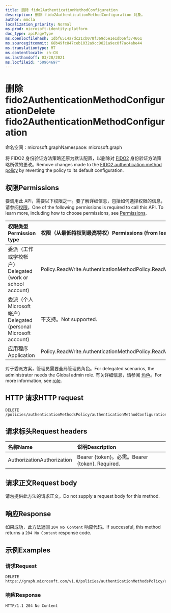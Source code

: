 ```yaml
---
title: 删除 fido2AuthenticationMethodConfiguration
description: 删除 fido2AuthenticationMethodConfiguration 对象。
author: mmcla
localization_priority: Normal
ms.prod: microsoft-identity-platform
doc_type: apiPageType
ms.openlocfilehash: 1dbf6514a7dc21cb078f369d5e1e1db66f374661
ms.sourcegitcommit: 68b49fc847ceb1032a9cc9821a9ec0f7ac4abe44
ms.translationtype: MT
ms.contentlocale: zh-CN
ms.lasthandoff: 03/20/2021
ms.locfileid: "50964697"
---
```

# <a name="delete-fido2authenticationmethodconfiguration"></a><span data-ttu-id="defde-103">删除 fido2AuthenticationMethodConfiguration</span><span class="sxs-lookup"><span data-stu-id="defde-103">Delete fido2AuthenticationMethodConfiguration</span></span>
<span data-ttu-id="defde-104">命名空间：microsoft.graph</span><span class="sxs-lookup"><span data-stu-id="defde-104">Namespace: microsoft.graph</span></span>

<span data-ttu-id="defde-105">将 FIDO2 身份验证方法策略还原为默认配置，以删除对 [FIDO2](../resources/fido2authenticationmethodconfiguration.md) 身份验证方法策略所做的更改。</span><span class="sxs-lookup"><span data-stu-id="defde-105">Remove changes made to the [FIDO2 authentication method policy](../resources/fido2authenticationmethodconfiguration.md) by reverting the policy to its default configuration.</span></span>

## <a name="permissions"></a><span data-ttu-id="defde-106">权限</span><span class="sxs-lookup"><span data-stu-id="defde-106">Permissions</span></span>
<span data-ttu-id="defde-p101">要调用此 API，需要以下权限之一。要了解详细信息，包括如何选择权限的信息，请参阅[权限](/graph/permissions-reference)。</span><span class="sxs-lookup"><span data-stu-id="defde-p101">One of the following permissions is required to call this API. To learn more, including how to choose permissions, see [Permissions](/graph/permissions-reference).</span></span>


|<span data-ttu-id="defde-109">权限类型</span><span class="sxs-lookup"><span data-stu-id="defde-109">Permission type</span></span>|<span data-ttu-id="defde-110">权限（从最低特权到最高特权）</span><span class="sxs-lookup"><span data-stu-id="defde-110">Permissions (from least to most privileged)</span></span>|
|:---|:---|
|<span data-ttu-id="defde-111">委派（工作或学校帐户）</span><span class="sxs-lookup"><span data-stu-id="defde-111">Delegated (work or school account)</span></span>|<span data-ttu-id="defde-112">Policy.ReadWrite.AuthenticationMethod</span><span class="sxs-lookup"><span data-stu-id="defde-112">Policy.ReadWrite.AuthenticationMethod</span></span>|
|<span data-ttu-id="defde-113">委派（个人 Microsoft 帐户）</span><span class="sxs-lookup"><span data-stu-id="defde-113">Delegated (personal Microsoft account)</span></span>|<span data-ttu-id="defde-114">不支持。</span><span class="sxs-lookup"><span data-stu-id="defde-114">Not supported.</span></span>|
|<span data-ttu-id="defde-115">应用程序</span><span class="sxs-lookup"><span data-stu-id="defde-115">Application</span></span>|<span data-ttu-id="defde-116">Policy.ReadWrite.AuthenticationMethod</span><span class="sxs-lookup"><span data-stu-id="defde-116">Policy.ReadWrite.AuthenticationMethod</span></span>|

<span data-ttu-id="defde-117">对于委派方案，管理员需要全局管理员角色。</span><span class="sxs-lookup"><span data-stu-id="defde-117">For delegated scenarios, the administrator needs the Global admin role.</span></span> <span data-ttu-id="defde-118">有关详细信息，请参阅 [角色](/azure/active-directory/users-groups-roles/directory-assign-admin-roles#available-roles)。</span><span class="sxs-lookup"><span data-stu-id="defde-118">For more information, see [role](/azure/active-directory/users-groups-roles/directory-assign-admin-roles#available-roles).</span></span>


## <a name="http-request"></a><span data-ttu-id="defde-119">HTTP 请求</span><span class="sxs-lookup"><span data-stu-id="defde-119">HTTP request</span></span>

<!-- {
  "blockType": "ignored"
}
-->
``` http
DELETE /policies/authenticationMethodsPolicy/authenticationMethodConfigurations/fido2
```

## <a name="request-headers"></a><span data-ttu-id="defde-120">请求标头</span><span class="sxs-lookup"><span data-stu-id="defde-120">Request headers</span></span>
|<span data-ttu-id="defde-121">名称</span><span class="sxs-lookup"><span data-stu-id="defde-121">Name</span></span>|<span data-ttu-id="defde-122">说明</span><span class="sxs-lookup"><span data-stu-id="defde-122">Description</span></span>|
|:---|:---|
|<span data-ttu-id="defde-123">Authorization</span><span class="sxs-lookup"><span data-stu-id="defde-123">Authorization</span></span>|<span data-ttu-id="defde-p103">Bearer {token}。必需。</span><span class="sxs-lookup"><span data-stu-id="defde-p103">Bearer {token}. Required.</span></span>|

## <a name="request-body"></a><span data-ttu-id="defde-126">请求正文</span><span class="sxs-lookup"><span data-stu-id="defde-126">Request body</span></span>
<span data-ttu-id="defde-127">请勿提供此方法的请求正文。</span><span class="sxs-lookup"><span data-stu-id="defde-127">Do not supply a request body for this method.</span></span>

## <a name="response"></a><span data-ttu-id="defde-128">响应</span><span class="sxs-lookup"><span data-stu-id="defde-128">Response</span></span>

<span data-ttu-id="defde-129">如果成功，此方法返回 `204 No Content` 响应代码。</span><span class="sxs-lookup"><span data-stu-id="defde-129">If successful, this method returns a `204 No Content` response code.</span></span>

## <a name="examples"></a><span data-ttu-id="defde-130">示例</span><span class="sxs-lookup"><span data-stu-id="defde-130">Examples</span></span>

### <a name="request"></a><span data-ttu-id="defde-131">请求</span><span class="sxs-lookup"><span data-stu-id="defde-131">Request</span></span>
<!-- {
  "blockType": "request",
  "name": "delete_fido2authenticationmethodconfiguration"
}
-->
``` http
DELETE https://graph.microsoft.com/v1.0/policies/authenticationMethodsPolicy/authenticationMethodConfigurations/fido2
```


### <a name="response"></a><span data-ttu-id="defde-132">响应</span><span class="sxs-lookup"><span data-stu-id="defde-132">Response</span></span>

<!-- {
  "blockType": "response",
  "truncated": true
}
-->
``` http
HTTP/1.1 204 No Content
```

